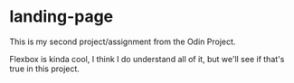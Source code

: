 # landing-page

This is my second project/assignment from the Odin Project.

Flexbox is kinda cool, I think I do understand all of it, but we'll see if that's true in this project.
